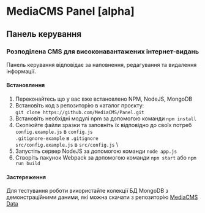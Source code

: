 # MediaCMS Panel [alpha]
## Панель керування
### Розподілена CMS для високонавантажених інтернет-видань

Панель керування відповідає за наповнення, редагування та видалення інформації.

#### Встановлення

1. Переконайтесь що у вас вже встановлено NPM, NodeJS, MongoDB
2. Встановіть код з репозиторію в каталог проєкту: \
`git clone https://github.com/MediaCMS/Panel.git`
3. Встановіть необхідні модулі npm за допомогою команди `npm install`
4. Скопіюйте файли зразки та заповніть їх відповідно до своїх потреб \
`config.example.js` в `config.js` \
`.gitignore-example` в `.gitignore` \
`src/config.example.js` в `src/config.js` \
5. Запустіть сервер NodeJS за допомогою команди `node app.js`
6. Створіть пакунок Webpack за допомогою команди `npm start` або `npm run build` 

#### Застереження

Для тестування роботи використайте колекції БД MongoDB з демонстраційними даними, які можна скачати з репозиторію [MediaCMS Data](https://github.com/MediaCMS/Data.git)
